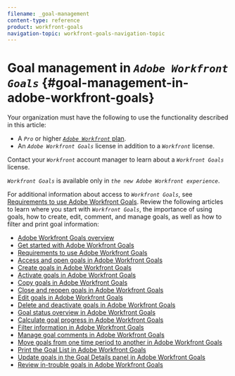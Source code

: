 ```yaml
---
filename: _goal-management
content-type: reference
product: workfront-goals
navigation-topic: workfront-goals-navigation-topic
---
```




# Goal management in *`Adobe Workfront Goals`* {#goal-management-in-adobe-workfront-goals}


Your organization must have the following to use the functionality described in this article: 



*  A *`Pro`* or higher [ *`Adobe Workfront`* plan](https://www.workfront.com/plans). 
*  An *`Adobe Workfront Goals`* license in addition to a *`Workfront`* license.


  Contact your *`Workfront`* account manager to learn about a *`Workfront Goals`* license. 


  *`Workfront Goals`* is available only in *`the new Adobe Workfront experience`*. 



For additional information about access to *`Workfront Goals`*, see [Requirements to use Adobe Workfront Goals](access-needed-for-wf-goals.md).
Review the following articles to learn where you start with *`Workfront Goals`*, the importance of using goals, how to create, edit, comment, and manage goals, as well as how to filter and print goal information: 



* [Adobe Workfront Goals overview](wf-goals-overview.md) 
* [Get started with Adobe Workfront Goals](getting-started-with-wf-goals.md) 
* [Requirements to use Adobe Workfront Goals](access-needed-for-wf-goals.md) 
* [Access and open goals in Adobe Workfront Goals](access-goals-in-wf-goals.md) 
* [Create goals in Adobe Workfront Goals](create-goals.md) 
* [Activate goals in Adobe Workfront Goals](activate-goals.md) 
* [Copy goals in Adobe Workfront Goals](copy-goals.md) 
* [Close and reopen goals in Adobe Workfront Goals](close-and-reopen-goals.md) 
* [Edit goals in Adobe Workfront Goals](edit-goals.md) 
* [Delete and deactivate goals in Adobe Workfront Goals](delete-and-deactivate-goals.md) 
* [Goal status overview in Adobe Workfront Goals](goal-status-overview.md) 
* [Calculate goal progress in Adobe Workfront Goals](calculate-goal-progress.md) 
* [Filter information in Adobe Workfront Goals](filter-information-wf-goals.md) 
* [Manage goal comments in Adobe Workfront Goals](manage-goal-comments.md) 
* [Move goals from one time period to another in Adobe Workfront Goals](move-goals-to-another-period.md) 
* [Print the Goal List in Adobe Workfront Goals](print-the-goal-list.md) 
* [Update goals in the Goal Details panel in Adobe Workfront Goals](update-goals-in-goal-details-panel.md) 
* [Review in-trouble goals in Adobe Workfront Goals](view-in-trouble-goals.md) 


